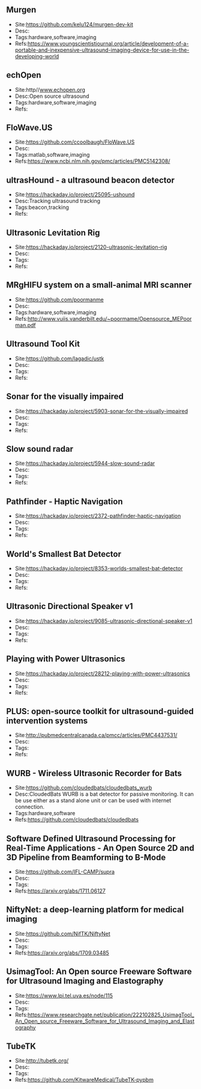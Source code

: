 

## Murgen

* Site:https://github.com/kelu124/murgen-dev-kit
* Desc:
* Tags:hardware,software,imaging
* Refs:https://www.youngscientistjournal.org/article/development-of-a-portable-and-inexpensive-ultrasound-imaging-device-for-use-in-the-developing-world

## echOpen

* Site:http//www.echopen.org
* Desc:Open source ultrasound
* Tags:hardware,software,imaging
* Refs:

## FloWave.US

* Site:https://github.com/ccoolbaugh/FloWave.US
* Desc:
* Tags:matlab,software,imaging
* Refs:https://www.ncbi.nlm.nih.gov/pmc/articles/PMC5142308/


## ultrasHound - a ultrasound beacon detector

* Site:https://hackaday.io/project/25095-ushound
* Desc:Tracking ultrasound tracking
* Tags:beacon,tracking
* Refs:

## Ultrasonic Levitation Rig

* Site:https://hackaday.io/project/2120-ultrasonic-levitation-rig
* Desc:
* Tags:
* Refs:

## MRgHIFU system on a small-animal MRI scanner 

* Site:https://github.com/poormanme
* Desc:
* Tags:hardware,software,imaging
* Refs:http://www.vuiis.vanderbilt.edu/~poormame/Opensource_MEPoorman.pdf

## Ultrasound Tool Kit 

* Site:https://github.com/lagadic/ustk
* Desc:
* Tags:
* Refs:

## Sonar for the visually impaired

* Site:https://hackaday.io/project/5903-sonar-for-the-visually-impaired
* Desc:
* Tags:
* Refs:

## Slow sound radar

* Site:https://hackaday.io/project/5944-slow-sound-radar
* Desc:
* Tags:
* Refs:

## Pathfinder - Haptic Navigation

* Site:https://hackaday.io/project/2372-pathfinder-haptic-navigation
* Desc:
* Tags:
* Refs:

## World's Smallest Bat Detector

* Site:https://hackaday.io/project/8353-worlds-smallest-bat-detector
* Desc:
* Tags:
* Refs:

## Ultrasonic Directional Speaker v1

* Site:https://hackaday.io/project/9085-ultrasonic-directional-speaker-v1
* Desc:
* Tags:
* Refs:

## Playing with Power Ultrasonics

* Site:https://hackaday.io/project/28212-playing-with-power-ultrasonics
* Desc:
* Tags:
* Refs:

## PLUS: open-source toolkit for ultrasound-guided intervention systems

* Site:http://pubmedcentralcanada.ca/pmcc/articles/PMC4437531/
* Desc:
* Tags:
* Refs:

## WURB - Wireless Ultrasonic Recorder for Bats

* Site:https://github.com/cloudedbats/cloudedbats_wurb
* Desc:CloudedBats WURB is a bat detector for passive monitoring. It can be use either as a stand alone unit or can be used with internet connection.
* Tags:hardware,software
* Refs:https://github.com/cloudedbats/cloudedbats

## Software Defined Ultrasound Processing for Real-Time Applications - An Open Source 2D and 3D Pipeline from Beamforming to B-Mode 

* Site:https://github.com/IFL-CAMP/supra
* Desc:
* Tags:
* Refs:https://arxiv.org/abs/1711.06127

## NiftyNet: a deep-learning platform for medical imaging

* Site:https://github.com/NifTK/NiftyNet
* Desc:
* Tags:
* Refs:https://arxiv.org/abs/1709.03485


## UsimagTool: An Open source Freeware Software for Ultrasound Imaging and Elastography

* Site:https://www.lpi.tel.uva.es/node/115
* Desc:
* Tags:
* Refs:https://www.researchgate.net/publication/222102825_UsimagTool_An_Open_source_Freeware_Software_for_Ultrasound_Imaging_and_Elastography


## TubeTK

* Site:http://tubetk.org/
* Desc:
* Tags:
* Refs:https://github.com/KitwareMedical/TubeTK-pypbm

